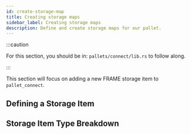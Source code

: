 ```yaml
---
id: create-storage-map
title: Creating storage maps
sidebar_label: Creating storage maps
description: Define and create storage maps for our pallet.
---
```


:::caution

For this section, you should be in: `pallets/connect/lib.rs` to follow along.

:::

This section will focus on adding a new FRAME storage item to `pallet_connect`.

## Defining a Storage Item

## Storage Item Type Breakdown